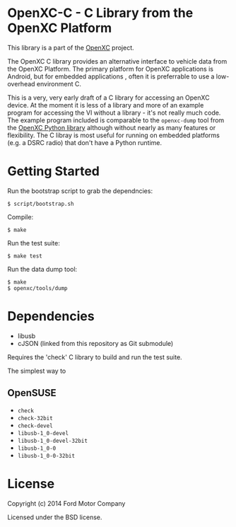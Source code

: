 OpenXC-C - C Library from the OpenXC Platform
===============================================

This library is a part of the [OpenXC][] project.

The OpenXC C library provides an alternative interface to vehicle data from the
OpenXC Platform. The primary platform for OpenXC applications is Android, but
for embedded applications , often it is preferrable to use a low-overhead
environment C.

This is a very, very early draft of a C library for accessing an OpenXC device.
At the moment it is less of a library and more of an example program for
accessing the VI without a library - it's not really much code. The example
program included is comparable to the `openxc-dump` tool from the [OpenXC Python
library](https://github.com/openxc/openxc-python) although without nearly as
many features or flexibility. The C libray is most useful for running on
embedded platforms (e.g. a DSRC radio) that don't have a Python runtime.

Getting Started
===============

Run the bootstrap script to grab the dependncies:

    $ script/bootstrap.sh

Compile:

    $ make

Run the test suite:

    $ make test

Run the data dump tool:

    $ make
    $ openxc/tools/dump

Dependencies
============

* libusb
* cJSON (linked from this repository as Git submodule)

Requires the 'check' C library to build and run the test suite.

The simplest way to

## OpenSUSE

* `check`
* `check-32bit`
* `check-devel`
* `libusb-1_0-devel`
* `libusb-1_0-devel-32bit`
* `libusb-1_0-0`
* `libusb-1_0-0-32bit`

License
=======

Copyright (c) 2014 Ford Motor Company

Licensed under the BSD license.

[OpenXC]: http://openxcplatform.com
